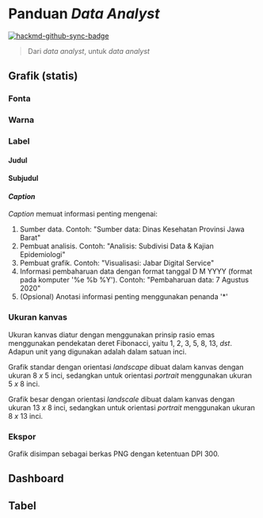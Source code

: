 # Panduan *Data Analyst*

[![hackmd-github-sync-badge](https://hackmd.io/iDmgoOT4TZmS3xXhpXdOQg/badge)](https://hackmd.io/iDmgoOT4TZmS3xXhpXdOQg)


> Dari *data analyst*, untuk *data analyst*

## Grafik (statis)

### Fonta

### Warna

### Label
#### Judul
#### Subjudul

#### *Caption*
*Caption* memuat informasi penting mengenai:
1. Sumber data. Contoh: "Sumber data: Dinas Kesehatan Provinsi Jawa Barat"
2. Pembuat analisis. Contoh: "Analisis: Subdivisi Data & Kajian Epidemiologi"
3. Pembuat grafik. Contoh: "Visualisasi: Jabar Digital Service"
4. Informasi pembaharuan data dengan format tanggal D M YYYY (format pada komputer '%e %b %Y'). Contoh: "Pembaharuan data: 7 Agustus 2020"
5. (Opsional) Anotasi informasi penting menggunakan penanda '*'

### Ukuran kanvas
Ukuran kanvas diatur dengan menggunakan prinsip rasio emas menggunakan pendekatan deret Fibonacci, yaitu 1, 2, 3, 5, 8, 13, *dst*. Adapun unit yang digunakan adalah dalam satuan inci.

Grafik standar dengan orientasi *landscape* dibuat dalam kanvas dengan ukuran 8 *x* 5 inci, sedangkan untuk orientasi *portrait* menggunakan ukuran 5 *x* 8 inci.

Grafik besar dengan orientasi *landscale* dibuat dalam kanvas dengan ukuran 13 *x* 8 inci, sedangkan untuk orientasi *portrait* menggunakan ukuran 8 *x* 13 inci.

### Ekspor
Grafik disimpan sebagai berkas PNG dengan ketentuan DPI 300.

## Dashboard

## Tabel